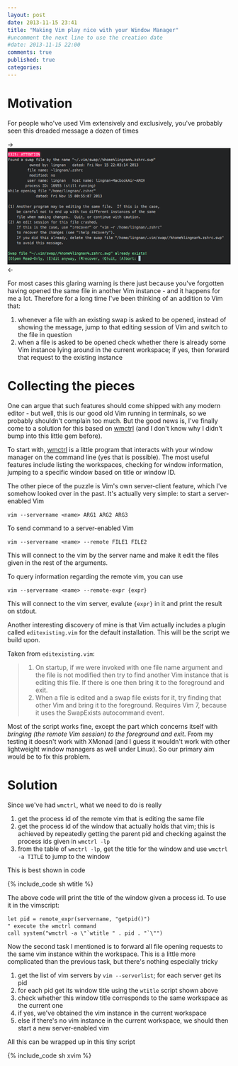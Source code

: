 ```yaml
---
layout: post
date: 2013-11-15 23:41
title: "Making Vim play nice with your Window Manager"
#uncomment the next line to use the creation date
#date: 2013-11-15 22:00
comments: true
published: true
categories: 
---
```


Motivation
==========

For people who've used Vim extensively and exclusively, you've probably seen this dreaded message a dozen of times

->![](images/vim/swap_warning.png)<-

For most cases this glaring warning is there just because you've forgotten having opened the same file in another Vim instance - and it happens for me a lot. Therefore for a long time I've been thinking of an addition to Vim that:

1. whenever a file with an existing swap is asked to be opened, instead of showing the message, jump to that editing session of Vim and switch to the file in question
2. when a file is asked to be opened check whether there is already some Vim instance lying around in the current workspace; if yes, then forward that request to the existing instance

Collecting the pieces
=====================

One can argue that such features should come shipped with any modern editor - but well, this is our good old Vim running in terminals, so we probably shouldn't complain too much. But the good news is, I've finally come to a solution for this based on [wmctrl][wmctrl] (and I don't know why I didn't bump into this little gem before).

To start with, [wmctrl][wmctrl] is a little program that interacts with your window manager on the command line (yes that is possible). The most useful features include listing the workspaces, checking for window information, jumping to a specific window based on title or window ID.

The other piece of the puzzle is Vim's own server-client feature, which I've somehow looked over in the past. It's actually very simple: to start a server-enabled Vim

    vim --servername <name> ARG1 ARG2 ARG3

To send command to a server-enabled Vim

    vim --servername <name> --remote FILE1 FILE2

This will connect to the vim by the server name and make it edit the files given in the rest of the arguments.

To query information regarding the remote vim, you can use

    vim --servername <name> --remote-expr {expr}

This will connect to the vim server, evalute `{expr}` in it and print the result on stdout.

Another interesting discovery of mine is that Vim actually includes a plugin called `editexisting.vim` for the default installation. This will be the script we build upon.

Taken from `editexisting.vim`:

> 1. On startup, if we were invoked with one file name argument and the file is not modified then try to find another Vim instance that is editing this file.  If there is one then bring it to the foreground and exit.
> 2. When a file is edited and a swap file exists for it, try finding that other Vim and bring it to the foreground.  Requires Vim 7, because it uses the SwapExists autocommand event.

Most of the script works fine, except the part which concerns itself with *bringing (the remote Vim session) to the foreground and exit*. From my testing it doesn't work with XMonad (and I guess it wouldn't work with other lightweight window managers as well under Linux). So our primary aim would be to fix this problem.

Solution
========

Since we've had `wmctrl`, what we need to do is really

1. get the process id of the remote vim that is editing the same file
2. get the process id of the window that actually holds that vim; this is achieved by repeatedly getting the parent pid and checking against the process ids given in `wmctrl -lp`
3. from the table of `wmctrl -lp`, get the title for the window and use `wmctrl -a TITLE` to jump to the window

This is best shown in code

{% include_code sh wtitle %}

The above code will print the title of the window given a process id. To use it in the vimscript:

```vim
let pid = remote_expr(servername, "getpid()")
" execute the wmctrl command
call system("wmctrl -a \"`wtitle " . pid . "`\"")
```

Now the second task I mentioned is to forward all file opening requests to the same vim instance within the workspace. This is a little more complicated than the previous task, but there's nothing especially tricky

1. get the list of vim servers by `vim --serverlist`; for each server get its pid
2. for each pid get its window title using the `wtitle` script shown above
3. check whether this window title corresponds to the same workspace as the current one
4. if yes, we've obtained the vim instance in the current workspace
5. else if there's no vim instance in the current workspace, we should then start a new server-enabled vim

All this can be wrapped up in this tiny script

{% include_code sh xvim %}

[wmctrl]: http://tomas.styblo.name/wmctrl/
